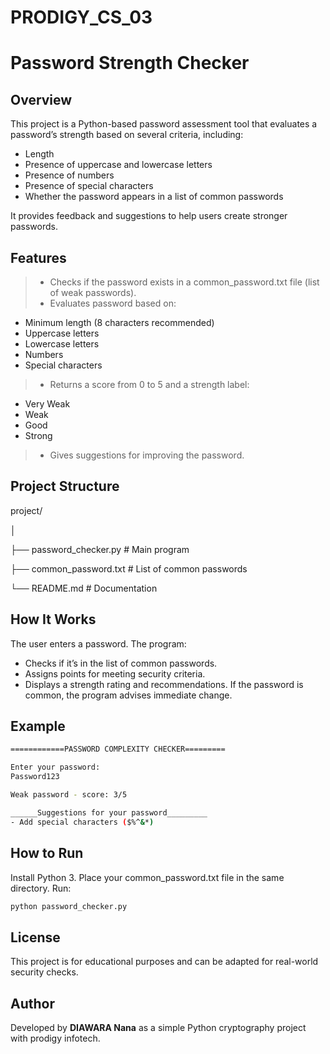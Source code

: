 # PRODIGY_CS_03
# Password Strength Checker

## Overview

This project is a Python-based password assessment tool that evaluates a password’s strength based on several criteria, including:

- Length
- Presence of uppercase and lowercase letters
- Presence of numbers
- Presence of special characters
- Whether the password appears in a list of common passwords

It provides feedback and suggestions to help users create stronger passwords.

## Features

> - Checks if the password exists in a common_password.txt file (list of weak passwords).
> - Evaluates password based on:

- Minimum length (8 characters recommended)
- Uppercase letters
- Lowercase letters
- Numbers
- Special characters
> - Returns a score from 0 to 5 and a strength label:
- Very Weak
- Weak
- Good
- Strong
> - Gives suggestions for improving the password.
## Project Structure
project/

│

├── password_checker.py      # Main program

├── common_password.txt      # List of common passwords

└── README.md                # Documentation

## How It Works
The user enters a password.
The program:
- Checks if it’s in the list of common passwords.
- Assigns points for meeting security criteria.
- Displays a strength rating and recommendations.
If the password is common, the program advises immediate change.

## Example
```bash
============PASSWORD COMPLEXITY CHECKER=========

Enter your password:
Password123

Weak password - score: 3/5

______Suggestions for your password_________
- Add special characters ($%^&*)

```
## How to Run

Install Python 3.
Place your common_password.txt file in the same directory.
Run:
```bash
python password_checker.py
```
## License
This project is for educational purposes and can be adapted for real-world security checks.

## Author

Developed by **DIAWARA Nana** as a simple Python cryptography project with prodigy infotech.
